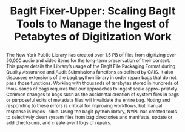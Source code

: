 ---
abstract: 'The New York Public Library has created over 1.5 PB of files from digitizing
  over 50,000 audio and video items for the long-term preservation of their content.
  This paper details the Library’s usage of the BagIt File Packaging Format during
  Quality Assurance and Audit Submissions functions as defined by OAIS. It also discusses
  extensions of the bagit-python library in order repair bags that do not pass those
  functions.

  Working with thousands of terabytes stored in hundreds of thou- sands of bags requires
  that our approaches to ingest scale appro- priately. Common changes to bags such
  as the accidental creation of system files in bags or purposeful edits of metadata
  files will invalidate the entire bag. Noting and responding to these errors is critical
  for improving workflows, but manual response is impos- sible. Using the bagit-python
  library, NYPL has created tools to selectively clean system files from bag directories
  and manifests, update or add checksums, and create event logs of repairs.'
creators:
- Krabbenhoeft, Nick
date: null
document_url: https://services.phaidra.univie.ac.at/api/object/o:931102/download
grand_parent: iPRES
institutions: []
keywords:
- kyoto
landing_page_url: https://phaidra.univie.ac.at/o:931102
language: eng
layout: publication
license: CC BY-SA 4.0 International
notes_url: null
parent: iPRES 2017
publication_type: paper
size: 111301
slides_url: null
source_name: iPRES
title: 'BagIt Fixer-Upper: Scaling BagIt Tools to Manage the Ingest of Petabytes of
  Digitization Work'
year: 2017
---